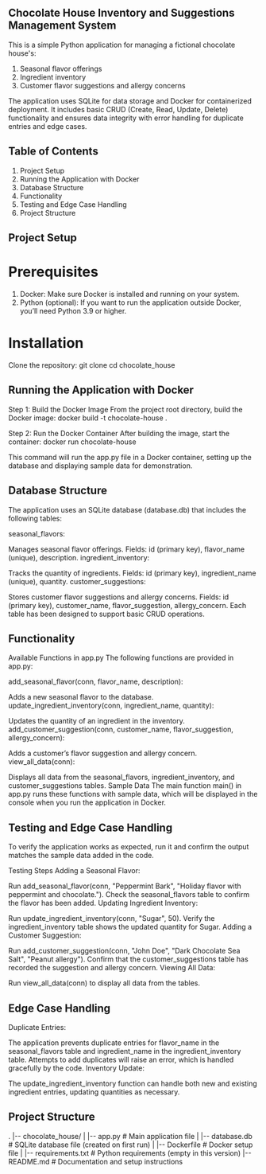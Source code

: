 ## Chocolate House Inventory and Suggestions Management System
This is a simple Python application for managing a fictional chocolate house's:

1. Seasonal flavor offerings
2. Ingredient inventory
3. Customer flavor suggestions and allergy concerns

The application uses SQLite for data storage and Docker for containerized deployment. It includes basic CRUD (Create, Read, Update, Delete) functionality and ensures data integrity with error handling for duplicate entries and edge cases.

## Table of Contents
1. Project Setup
2. Running the Application with Docker
3. Database Structure
4. Functionality
5. Testing and Edge Case Handling
6. Project Structure

## Project Setup
 # Prerequisites
  1. Docker: Make sure Docker is installed and running on your system.
  2. Python (optional): If you want to run the application outside Docker, you’ll need Python 3.9 or higher.

 # Installation
 Clone the repository:
 git clone <your-repo-link>
 cd chocolate_house

## Running the Application with Docker
 Step 1: Build the Docker Image
 From the project root directory, build the Docker image:
 docker build -t chocolate-house .

Step 2: Run the Docker Container
After building the image, start the container:
docker run chocolate-house

This command will run the app.py file in a Docker container, setting up the database and displaying sample data for demonstration.

## Database Structure
The application uses an SQLite database (database.db) that includes the following tables:

seasonal_flavors:

Manages seasonal flavor offerings.
Fields: id (primary key), flavor_name (unique), description.
ingredient_inventory:

Tracks the quantity of ingredients.
Fields: id (primary key), ingredient_name (unique), quantity.
customer_suggestions:

Stores customer flavor suggestions and allergy concerns.
Fields: id (primary key), customer_name, flavor_suggestion, allergy_concern.
Each table has been designed to support basic CRUD operations.

## Functionality
Available Functions in app.py
The following functions are provided in app.py:

add_seasonal_flavor(conn, flavor_name, description):

Adds a new seasonal flavor to the database.
update_ingredient_inventory(conn, ingredient_name, quantity):

Updates the quantity of an ingredient in the inventory.
add_customer_suggestion(conn, customer_name, flavor_suggestion, allergy_concern):

Adds a customer’s flavor suggestion and allergy concern.
view_all_data(conn):

Displays all data from the seasonal_flavors, ingredient_inventory, and customer_suggestions tables.
Sample Data
The main function main() in app.py runs these functions with sample data, which will be displayed in the console when you run the application in Docker.

## Testing and Edge Case Handling
To verify the application works as expected, run it and confirm the output matches the sample data added in the code.

Testing Steps
Adding a Seasonal Flavor:

Run add_seasonal_flavor(conn, "Peppermint Bark", "Holiday flavor with peppermint and chocolate.").
Check the seasonal_flavors table to confirm the flavor has been added.
Updating Ingredient Inventory:

Run update_ingredient_inventory(conn, "Sugar", 50).
Verify the ingredient_inventory table shows the updated quantity for Sugar.
Adding a Customer Suggestion:

Run add_customer_suggestion(conn, "John Doe", "Dark Chocolate Sea Salt", "Peanut allergy").
Confirm that the customer_suggestions table has recorded the suggestion and allergy concern.
Viewing All Data:

Run view_all_data(conn) to display all data from the tables.

## Edge Case Handling
Duplicate Entries:

The application prevents duplicate entries for flavor_name in the seasonal_flavors table and ingredient_name in the ingredient_inventory table.
Attempts to add duplicates will raise an error, which is handled gracefully by the code.
Inventory Update:

The update_ingredient_inventory function can handle both new and existing ingredient entries, updating quantities as necessary.

## Project Structure
.
|-- chocolate_house/
|   |-- app.py               # Main application file
|   |-- database.db          # SQLite database file (created on first run)
|   |-- Dockerfile           # Docker setup file
|   |-- requirements.txt     # Python requirements (empty in this version)
|-- README.md                # Documentation and setup instructions
